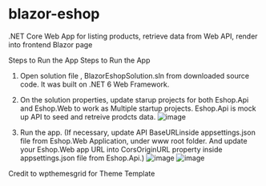 # blazor-eshop
.NET Core Web App for listing products, retrieve data from Web API, render into frontend Blazor page

Steps to Run the App
Steps to Run the App
1.	Open solution file , BlazorEshopSolution.sln from downloaded source code. It was built on .NET 6 Web Framework.
2.	On the solution properties, update starup projects for both Eshop.Api and Eshop.Web to work as Multiple startup projects. Eshop.Api is mock up API to seed and retreive prodcts data.
![image](https://github.com/user-attachments/assets/60422aaa-0a92-43e5-b017-f33b5f2027b0)

4.	Run the app.
(If necessary, update API BaseURLinside appsettings.json file from Eshop.Web Application, under www root folder. And update your Eshop.Web app URL into CorsOriginURL property inside appsettings.json file from Eshop.Api.)
![image](https://github.com/user-attachments/assets/0cfbf3d5-330f-4235-812f-71508ca723f5)
![image](https://github.com/user-attachments/assets/e8099c3a-c22a-4805-82f2-e00f37bbfbb9)

Credit to wpthemesgrid for Theme Template
